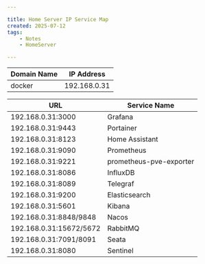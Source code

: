 ```yaml
---

title: Home Server IP Service Map
created: 2025-07-12
tags:
    - Notes
    - HomeServer

---
```


| Domain Name | IP Address  |
|-------------|-------------|
| docker      | 192.168.0.31 |

| URL                      | Service Name             |
|--------------------------|--------------------------|
| 192.168.0.31:3000       | Grafana                  |
| 192.168.0.31:9443       | Portainer                |
| 192.168.0.31:8123       | Home Assistant           |
| 192.168.0.31:9090       | Prometheus               |
| 192.168.0.31:9221       | prometheus-pve-exporter  |
| 192.168.0.31:8086       | InfluxDB                 |
| 192.168.0.31:8089       | Telegraf                 |
| 192.168.0.31:9200       | Elasticsearch            |
| 192.168.0.31:5601       | Kibana                   |
| 192.168.0.31:8848/9848  | Nacos                    |
| 192.168.0.31:15672/5672 | RabbitMQ                 |
| 192.168.0.31:7091/8091  | Seata                    |
| 192.168.0.31:8080       | Sentinel                 |
